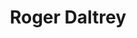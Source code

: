 ---
title: "Roger Daltrey"
summary: "British vocalist, and actor who is best known as the founder, and lead singer of . He began his parallel solo work in the early-1970s, and has acted in a large number of roles in film, theatre, and on television. Born: 1st March 1944, in Hammersmith, London, England."
image: "roger-daltrey.jpg"
---